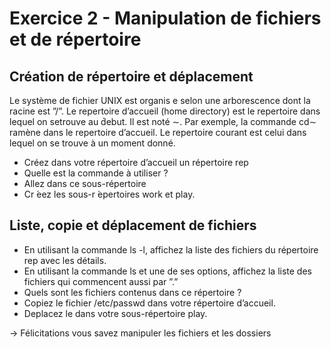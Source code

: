 # Exercice 2 - Manipulation de fichiers et de répertoire


## Création de répertoire et déplacement

Le système de fichier UNIX est organis e selon une arborescence dont la racine est ”/”. Le repertoire d’accueil (home directory) est le repertoire dans lequel on setrouve au d́ebut. Il est noté ∼. Par exemple, la commande cd∼ ramène dans le repertoire d’accueil.
Le repertoire courant est celui dans lequel on se trouve à un moment donné. 
* Créez dans votre répertoire d’accueil un répertoire rep
* Quelle est la commande à utiliser ?
* Allez dans ce sous-répertoire
* Cr ́eez les sous-r ́epertoires work et play.


## Liste, copie et déplacement de fichiers 
* En utilisant la commande ls -l, affichez la liste des fichiers du répertoire rep avec les détails.
* En utilisant la commande ls et une de ses options, affichez la liste des fichiers qui commencent aussi par ”.”
* Quels sont les fichiers contenus dans ce répertoire ?
* Copiez le fichier /etc/passwd dans votre répertoire d’accueil.
* Deplacez le dans votre sous-répertoire play.

-> Félicitations vous savez manipuler les fichiers et les dossiers
